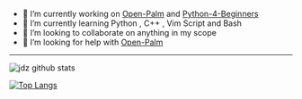 

- 🔭 I’m currently working on [Open-Palm](https://github.com/JDeepD/Open-Palm) and [Python-4-Beginners](https://github.com/JDeepD/Python-4-Beginners)
- 🌱 I’m currently learning Python , C++ , Vim Script and Bash
- 👯 I’m looking to collaborate on anything in my scope
- 🤔 I’m looking for help with [Open-Palm](https://github.com/JDeepD/Open-Palm)
---
![jdz github stats](https://github-readme-stats.vercel.app/api?username=JDeepD&show_icons=true&theme=dracula)

[![Top Langs](https://github-readme-stats.vercel.app/api/top-langs/?username=JdeepD)](https://github.com/anuraghazra/github-readme-stats)
